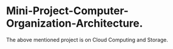 # Mini-Project-Computer-Organization-Architecture.
The above mentioned project is on Cloud Computing and Storage.
